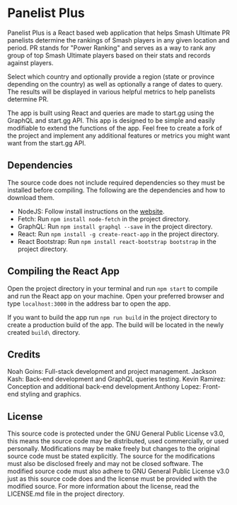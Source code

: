 # Panelist Plus
Panelist Plus is a React based web application that helps Smash Ultimate PR panelists determine the rankings of Smash players in any given location and period. PR stands for "Power Ranking" and serves as a way to rank any group of top Smash Ultimate players based on their stats and records against players.

Select which country and optionally provide a region (state or province depending on the country) as well as optionally a range of dates to query. The results will be displayed in various helpful metrics to help panelists determine PR.

The app is built using React and queries are made to start.gg using the GraphQL and start.gg API. This app is designed to be simple and easily modifiable to extend the functions of the app. Feel free to create a fork of the project and implement any additional features or metrics you might want want from the start.gg API.

## Dependencies
The source code does not include required dependencies so they must be installed before compiling. The following are the dependencies and how to download them.
- NodeJS: Follow install instructions on the [website](nodejs.org).
- Fetch: Run `npm install node-fetch` in the project directory.
- GraphQL: Run `npm install graphql --save` in the project directory.
- React: Run `npm install -g create-react-app` in the project directory. 
- React Bootstrap: Run `npm install react-bootstrap bootstrap` in the project directory.

## Compiling the React App
Open the project directory in your terminal and run `npm start` to compile and run the React app on your machine. Open your preferred browser and type `localhost:3000` in the address bar to open the app. 

If you want to build the app run `npm run build` in the project directory to create a production build of the app. The build will be located in the newly created `build\` directory.

## Credits
Noah Goins: Full-stack development and project management.
Jackson Kash: Back-end development and GraphQL queries testing.
Kevin Ramirez: Conception and additional back-end development.Anthony Lopez: Front-end styling and graphics.

## License
This source code is protected under the GNU General Public License v3.0, this means the source code may be distributed, used commercially, or used personally. Modifications may be make freely but changes to the original source code must be stated explicitly. The source for the modifications must also be disclosed freely and may not be closed software. The modified source code must also adhere to GNU General Public License v3.0 just as this source code does and the license must be provided with the modified source. For more information about the license, read the LICENSE.md file in the project directory.